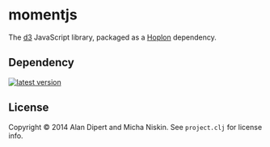 # momentjs

The [d3][2] JavaScript library, packaged as a [Hoplon][1] dependency.

## Dependency

[![latest version][4]][3]

## License

Copyright © 2014 Alan Dipert and Micha Niskin. See `project.clj` for license info.

[1]: http://hoplon.io
[2]: http://d3js.org/
[3]: https://clojars.org/io.hoplon.vendor/d3
[4]: https://clojars.org/io.hoplon.vendor/d3/latest-version.svg?cache=1

